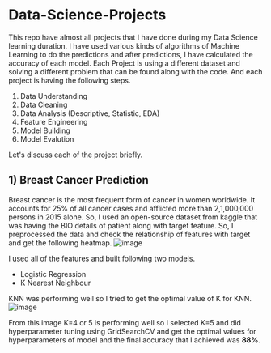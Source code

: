 # Data-Science-Projects
This repo have almost all projects that I have done during my Data Science learning duration. I have used various kinds of algorithms of Machine Learning to do the predictions and after predictions, I have calculated the accuracy of each model.
Each Project is using a different dataset and solving a different problem that can be found along with the code. And each project is having the following steps.
1) Data Understanding
2) Data Cleaning
3) Data Analysis (Descriptive, Statistic, EDA)
4) Feature Engineering
5) Model Building
6) Model Evalution

Let's discuss each of the project briefly.
## 1) Breast Cancer Prediction
Breast cancer is the most frequent form of cancer in women worldwide. It accounts for 25% of all cancer cases and afflicted more than 2,1,000,000 persons in 2015 alone. So, I used an open-source dataset from kaggle that was having the BIO details of patient along with target feature. So, I preprocessed the data and check the relationship of features with target and get the following heatmap.
![image](https://user-images.githubusercontent.com/53445779/175564908-96dae2fc-ae81-4e3d-850f-00e190f0a2cb.png)

I used all of the features and built following two models.
- Logistic Regression
- K Nearest Neighbour

KNN was performing well so I tried to get the optimal value of K for KNN.
![image](https://user-images.githubusercontent.com/53445779/175565282-8380246a-ce3d-4746-a469-f8a15bc4488d.png)

From this image K=4 or 5 is performing well so I selected K=5 and did hyperparameter tuning using GridSearchCV and get the optimal values for hyperparameters of model and the final accuracy that I achieved was **88%**.
